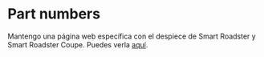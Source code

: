 # Part numbers

Mantengo una página web específica con el despiece de Smart Roadster y Smart Roadster
Coupe. Puedes verla [aquí](https://car-reckless.github.io/smart-roadster-parts/).
